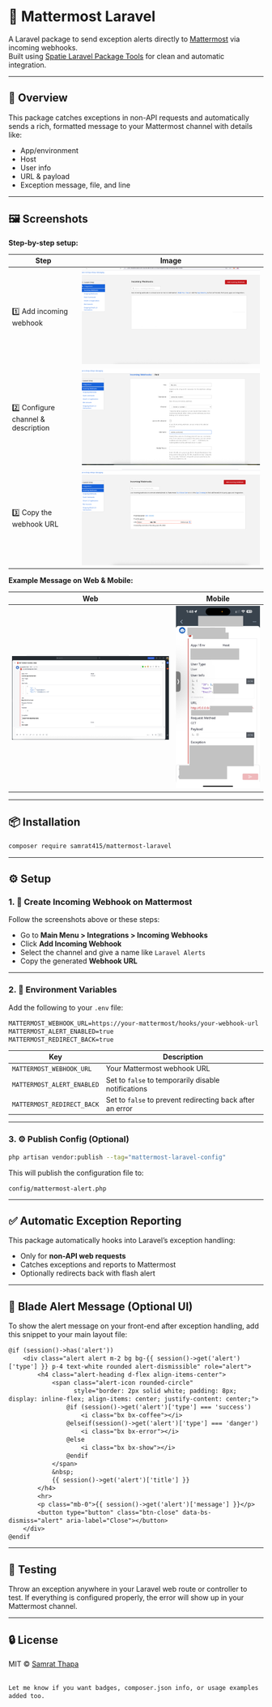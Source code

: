 
# 🚨 Mattermost Laravel

A Laravel package to send exception alerts directly to [Mattermost](https://mattermost.com) via incoming webhooks.  
Built using [Spatie Laravel Package Tools](https://github.com/spatie/laravel-package-tools) for clean and automatic integration.

---

## 🧭 Overview

This package catches exceptions in non-API requests and automatically sends a rich, formatted message to your Mattermost channel with details like:

- App/environment
- Host
- User info
- URL & payload
- Exception message, file, and line

---

## 🖼️ Screenshots

**Step-by-step setup:**

| Step | Image |
|------|-------|
| 1️⃣ Add incoming webhook | ![Step 1](screenshots/mattermost-step-1.png) |
| 2️⃣ Configure channel & description | ![Step 2](screenshots/mattermost-step-2.png) |
| 3️⃣ Copy the webhook URL | ![Step 3](screenshots/mattermost-step-3.png) |

**Example Message on Web & Mobile:**

| Web | Mobile |
|-----|--------|
| ![Web](screenshots/message-web.png) | ![Mobile](screenshots/message-mobile.jpg) |

---

## 📦 Installation

```bash
composer require samrat415/mattermost-laravel
````

---

## ⚙️ Setup

### 1. 🧪 Create Incoming Webhook on Mattermost

Follow the screenshots above or these steps:

* Go to **Main Menu > Integrations > Incoming Webhooks**
* Click **Add Incoming Webhook**
* Select the channel and give a name like `Laravel Alerts`
* Copy the generated **Webhook URL**

---

### 2. 🔐 Environment Variables

Add the following to your `.env` file:

```env
MATTERMOST_WEBHOOK_URL=https://your-mattermost/hooks/your-webhook-url
MATTERMOST_ALERT_ENABLED=true
MATTERMOST_REDIRECT_BACK=true
```

| Key                        | Description                                               |
| -------------------------- | --------------------------------------------------------- |
| `MATTERMOST_WEBHOOK_URL`   | Your Mattermost webhook URL                               |
| `MATTERMOST_ALERT_ENABLED` | Set to `false` to temporarily disable notifications       |
| `MATTERMOST_REDIRECT_BACK` | Set to `false` to prevent redirecting back after an error |

---

### 3. ⚙️ Publish Config (Optional)

```bash
php artisan vendor:publish --tag="mattermost-laravel-config"
```

This will publish the configuration file to:

```
config/mattermost-alert.php
```

---

## ✅ Automatic Exception Reporting

This package automatically hooks into Laravel’s exception handling:

* Only for **non-API web requests**
* Catches exceptions and reports to Mattermost
* Optionally redirects back with flash alert

---

## 🧾 Blade Alert Message (Optional UI)

To show the alert message on your front-end after exception handling, add this snippet to your main layout file:

```blade
@if (session()->has('alert'))
    <div class="alert alert m-2 bg bg-{{ session()->get('alert')['type'] }} p-4 text-white rounded alert-dismissible" role="alert">
        <h4 class="alert-heading d-flex align-items-center">
            <span class="alert-icon rounded-circle"
                  style="border: 2px solid white; padding: 8px; display: inline-flex; align-items: center; justify-content: center;">
                @if (session()->get('alert')['type'] === 'success')
                    <i class="bx bx-coffee"></i>
                @elseif(session()->get('alert')['type'] === 'danger')
                    <i class="bx bx-error"></i>
                @else
                    <i class="bx bx-show"></i>
                @endif
            </span>
            &nbsp;
            {{ session()->get('alert')['title'] }}
        </h4>
        <hr>
        <p class="mb-0">{{ session()->get('alert')['message'] }}</p>
        <button type="button" class="btn-close" data-bs-dismiss="alert" aria-label="Close"></button>
    </div>
@endif
```

---

## 🧪 Testing

Throw an exception anywhere in your Laravel web route or controller to test.
If everything is configured properly, the error will show up in your Mattermost channel.

---

## 🔒 License

MIT © [Samrat Thapa](https://github.com/samrat415)

```

Let me know if you want badges, composer.json info, or usage examples added too.
```
